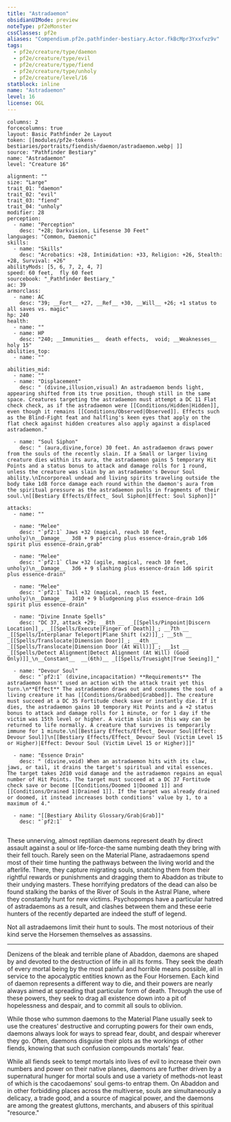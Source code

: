 ```yaml
---
title: "Astradaemon"
obsidianUIMode: preview
noteType: pf2eMonster
cssClasses: pf2e
aliases: "Compendium.pf2e.pathfinder-bestiary.Actor.fkBcMpr3Yxxfvz9v" 
tags:
  - pf2e/creature/type/daemon
  - pf2e/creature/type/evil
  - pf2e/creature/type/fiend
  - pf2e/creature/type/unholy
  - pf2e/creature/level/16
statblock: inline
name: "Astradaemon"
level: 16
license: OGL
---
```


```statblock
columns: 2
forcecolumns: true
layout: Basic Pathfinder 2e Layout
token: [[modules/pf2e-tokens-bestiaries/portraits/fiendish/daemon/astradaemon.webp| ]]
source: "Pathfinder Bestiary"
name: "Astradaemon"
level: "Creature 16"

alignment: ""
size: "Large"
trait_01: "daemon"
trait_02: "evil"
trait_03: "fiend"
trait_04: "unholy"
modifier: 28
perception:
  - name: "Perception"
    desc: "+28; Darkvision, Lifesense 30 Feet"
languages: "Common, Daemonic"
skills:
  - name: "Skills"
    desc: "Acrobatics: +28, Intimidation: +33, Religion: +26, Stealth: +28, Survival: +26"
abilityMods: [5, 6, 7, 2, 4, 7]
speed: 60 feet,  fly 60 feet
sourcebook: "_Pathfinder Bestiary_"
ac: 39
armorclass:
  - name: AC
    desc: "39; __Fort__ +27, __Ref__ +30, __Will__ +26; +1 status to all saves vs. magic"
hp: 240
health:
  - name: ""
  - name: HP
    desc: "240; __Immunities__  death effects,  void; __Weaknesses__ holy 15"
abilities_top:
  - name: ""

abilities_mid:
  - name: ""
  - name: "Displacement"
    desc: " (divine,illusion,visual) An astradaemon bends light, appearing shifted from its true position, though still in the same space. Creatures targeting the astradaemon must attempt a DC 11 Flat check check, as if the astradaemon were [[Conditions/Hidden|Hidden]], even though it remains [[Conditions/Observed|Observed]]. Effects such as the Blind-Fight feat and halfling's keen eyes that apply on the flat check against hidden creatures also apply against a displaced astradaemon."

  - name: "Soul Siphon"
    desc: " (aura,divine,force) 30 feet. An astradaemon draws power from the souls of the recently slain. If a Small or larger living creature dies within its aura, the astradaemon gains 5 temporary Hit Points and a status bonus to attack and damage rolls for 1 round, unless the creature was slain by an astradaemon's Devour Soul ability.\nIncorporeal undead and living spirits traveling outside the body take 1d8 force damage each round within the daemon's aura from the spiritual pressure as the astradaemon pulls in fragments of their soul.\n[[Bestiary Effects/Effect_ Soul Siphon|Effect: Soul Siphon]]"

attacks:
  - name: ""

  - name: "Melee"
    desc: "`pf2:1` Jaws +32 (magical, reach 10 feet, unholy)\n__Damage__  3d8 + 9 piercing plus essence-drain,grab 1d6 spirit plus essence-drain,grab"

  - name: "Melee"
    desc: "`pf2:1` Claw +32 (agile, magical, reach 10 feet, unholy)\n__Damage__  3d6 + 9 slashing plus essence-drain 1d6 spirit plus essence-drain"

  - name: "Melee"
    desc: "`pf2:1` Tail +32 (magical, reach 15 feet, unholy)\n__Damage__  3d10 + 9 bludgeoning plus essence-drain 1d6 spirit plus essence-drain"

  - name: "Divine Innate Spells"
    desc: "DC 37, attack +29; __8th __  _[[Spells/Pinpoint|Discern Location]]_, _[[Spells/Execute|Finger of Death]]_; __7th __  _[[Spells/Interplanar Teleport|Plane Shift (x2)]]_; __5th __  _[[Spells/Translocate|Dimension Door]]_; __4th __  _[[Spells/Translocate|Dimension Door (At Will)]]_; __1st __  _[[Spells/Detect Alignment|Detect Alignment (At Will) (Good Only)]]_\n__Constant__  __(6th)__ _[[Spells/Truesight|True Seeing]]_"

  - name: "Devour Soul"
    desc: "`pf2:1` (divine,incapacitation) **Requirements** The astradaemon hasn't used an action with the attack trait yet this turn.\n**Effect** The astradaemon draws out and consumes the soul of a living creature it has [[Conditions/Grabbed|Grabbed]]. The creature must succeed at a DC 35 Fortitude check save or instantly die. If it dies, the astradaemon gains 10 temporary Hit Points and a +2 status bonus to attack and damage rolls for 1 minute, or for 1 day if the victim was 15th level or higher. A victim slain in this way can be returned to life normally. A creature that survives is temporarily immune for 1 minute.\n[[Bestiary Effects/Effect_ Devour Soul|Effect: Devour Soul]]\n[[Bestiary Effects/Effect_ Devour Soul (Victim Level 15 or Higher)|Effect: Devour Soul (Victim Level 15 or Higher)]]"

  - name: "Essence Drain"
    desc: " (divine,void) When an astradaemon hits with its claw, jaws, or tail, it drains the target's spiritual and vital essences. The target takes 2d10 void damage and the astradaemon regains an equal number of Hit Points. The target must succeed at a DC 37 Fortitude check save or become [[Conditions/Doomed 1|Doomed 1]] and [[Conditions/Drained 1|Drained 1]]. If the target was already drained or doomed, it instead increases both conditions' value by 1, to a maximum of 4."

  - name: "[[Bestiary Ability Glossary/Grab|Grab]]"
    desc: "`pf2:1`  "
 
```



These unnerving, almost reptilian daemons represent death by direct assault against a soul or life-force-the same numbing death they bring with their fell touch. Rarely seen on the Material Plane, astradaemons spend most of their time hunting the pathways between the living world and the afterlife. There, they capture migrating souls, snatching them from their rightful rewards or punishments and dragging them to Abaddon as tribute to their undying masters. These horrifying predators of the dead can also be found stalking the banks of the River of Souls in the Astral Plane, where they constantly hunt for new victims. Psychopomps have a particular hatred of astradaemons as a result, and clashes between them and these eerie hunters of the recently departed are indeed the stuff of legend.

Not all astradaemons limit their hunt to souls. The most notorious of their kind serve the Horsemen themselves as assassins.

* * *

Denizens of the bleak and terrible plane of Abaddon, daemons are shaped by and devoted to the destruction of life in all its forms. They seek the death of every mortal being by the most painful and horrible means possible, all in service to the apocalyptic entities known as the Four Horsemen. Each kind of daemon represents a different way to die, and their powers are nearly always aimed at spreading that particular form of death. Through the use of these powers, they seek to drag all existence down into a pit of hopelessness and despair, and to commit all souls to oblivion.

While those who summon daemons to the Material Plane usually seek to use the creatures' destructive and corrupting powers for their own ends, daemons always look for ways to spread fear, doubt, and despair wherever they go. Often, daemons disguise their plots as the workings of other fiends, knowing that such confusion compounds mortals' fear.

While all fiends seek to tempt mortals into lives of evil to increase their own numbers and power on their native planes, daemons are further driven by a supernatural hunger for mortal souls and use a variety of methods-not least of which is the cacodaemons' soul gems-to entrap them. On Abaddon and in other forbidding places across the multiverse, souls are simultaneously a delicacy, a trade good, and a source of magical power, and the daemons are among the greatest gluttons, merchants, and abusers of this spiritual "resource."
